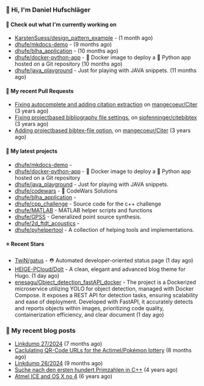 ### 👋 Hi, I'm Daniel Hufschläger


#### 👷 Check out what I'm currently working on


- [KarstenSuess/design_pattern_example](https://github.com/KarstenSuess/design_pattern_example) -  (1 month ago)
- [dhufe/mkdocs-demo](https://github.com/dhufe/mkdocs-demo) -  (9 months ago)
- [dhufe/blha_application](https://github.com/dhufe/blha_application) -  (10 months ago)
- [dhufe/docker-python-app](https://github.com/dhufe/docker-python-app) - 🐳 Docker image to deploy a 🐍 Python app hosted on a Git repository (10 months ago)
- [dhufe/java_playground](https://github.com/dhufe/java_playground) - Just for playing with JAVA snippets. (11 months ago)

#### 🔨 My recent Pull Requests

- [Fixing autocomplete and adding citation extraction](https://github.com/mangecoeur/Citer/pull/43) on [mangecoeur/Citer](https://github.com/mangecoeur/Citer) (3 years ago)
- [Fixing projectbased bibliography file settings.](https://github.com/sjpfenninger/citebibtex/pull/20) on [sjpfenninger/citebibtex](https://github.com/sjpfenninger/citebibtex) (3 years ago)
- [Adding projectbased bibtex-file option.](https://github.com/mangecoeur/Citer/pull/42) on [mangecoeur/Citer](https://github.com/mangecoeur/Citer) (3 years ago)

#### 🌱 My latest projects


- [dhufe/mkdocs-demo](https://github.com/dhufe/mkdocs-demo) - 
- [dhufe/docker-python-app](https://github.com/dhufe/docker-python-app) - 🐳 Docker image to deploy a 🐍 Python app hosted on a Git repository
- [dhufe/java_playground](https://github.com/dhufe/java_playground) - Just for playing with JAVA snippets.
- [dhufe/codewars](https://github.com/dhufe/codewars) - 🍻 CodeWars Solutions
- [dhufe/blha_application](https://github.com/dhufe/blha_application) - 
- [dhufe/cpp_challenge](https://github.com/dhufe/cpp_challenge) - Source code for the c&#43;&#43; challenge
- [dhufe/MATLAB](https://github.com/dhufe/MATLAB) - MATLAB helper scripts and functions
- [dhufe/GPSS](https://github.com/dhufe/GPSS) - Generalized point source synthesis.
- [dhufe/2d_ftdt_acoustics](https://github.com/dhufe/2d_ftdt_acoustics) - 
- [dhufe/pyhelpertool](https://github.com/dhufe/pyhelpertool) - A collection of helping tools and implementations.

#### ⭐ Recent Stars

- [TwiN/gatus](https://github.com/TwiN/gatus) - ⛑ Automated developer-oriented status page (1 day ago)
- [HEIGE-PCloud/DoIt](https://github.com/HEIGE-PCloud/DoIt) - A clean, elegant and advanced blog theme for Hugo. (1 day ago)
- [enesagu/Object_detection_fastAPI_docker](https://github.com/enesagu/Object_detection_fastAPI_docker) - The project is a Dockerized microservice utilizing YOLO for object detection, managed with Docker Compose. It exposes a REST API for detection tasks, ensuring scalability and ease of deployment. Developed with FastAPI, it accurately detects and reports objects within images, prioritizing code quality, containerization efficiency, and clear document (1 day ago)

### 📝 My recent blog posts


- [Linkdump 27/2024](https://hufschlaeger.net/linkdump-kw27/) (7 months ago)
- [Caclulating QR-Code URLs for the Actimel/Pokémon lottery](https://hufschlaeger.net/poke-lottery/) (8 months ago)
- [Linkdump 26/2024](https://hufschlaeger.net/linkdump-kw26/) (9 months ago)
- [Suche nach den ersten hundert Primzahlen in C&#43;&#43;](https://hufschlaeger.net/cpp-prime-numbers/) (4 years ago)
- [Atmel ICE and OS X no 4](https://hufschlaeger.net/atmelice-and-os-x-4/) (6 years ago)
